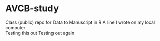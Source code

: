 # AVCB-study
Class (public) repo for Data to Manuscript in R
A line I wrote on my local computer  
Testing this out
Testing out again
